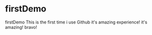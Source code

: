 # firstDemo
firstDemo
This is the first time i use Github 
it's  amazing experience!
it's amazing!
bravo!
